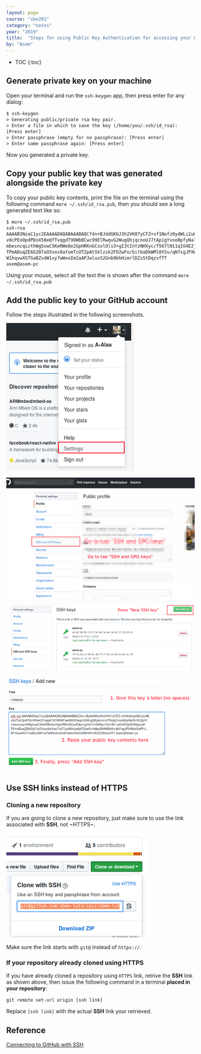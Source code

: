 ```yaml
---
layout: page
course: "sbe201"
category: "notes"
year: "2019"
title:  "Steps for using Public Key Authentication for accessing your GitHub repositories"
by: "Asem"
---
```


* TOC
{:toc}


## Generate private key on your machine

Open your terminal and run the `ssh-keygen` app, then press enter for any dialog:

```
$ ssh-keygen
> Generating public/private rsa key pair.
> Enter a file in which to save the key (/home/you/.ssh/id_rsa): [Press enter]
> Enter passphrase (empty for no passphrase): [Press enter]
> Enter same passphrase again: [Press enter]
```

Now you generated a private key.

## Copy your public key that was generated alongside the private key

To copy your public key contents, print the file on the terminal using the following command `more ~/.ssh/id_rsa.pub`, then you should see a long generated text like so:

```
$ more ~/.ssh/id_rsa.pub
ssh-rsa AAAAB3NzaC1yc2EAAAADAQABAAABAQCf4n+BJddGKbJ3h2VK07yCFZ+xf1Nofz0ydWLi2uHE
v0cPEoOpdPDoX50eQfTvqgdT9OWbBCwc99ElRwqvG2WugQhjqcnoUJ7tApigYvooBpfyNal5nXEj2pO/
mbesncqizthWg5xwC5KeRWe6e2GpHRKnGCsolOls3+gI3tInYzNHXyc/f567lN11qIO4E2jdXOfMgocM
TPmADuqZE6G207aO3vos8aYumTcUT2pAtSklzsk2FD2wFo/bitbaDkWMl0t5v/qN7sgJPXWhdGqPfi1L
W1hqvwXGTGaBZvdW1xy7wWxoIm2aAPJwluxS2Gnb9bhHimrlDZzStDqzvfTT asem@asem-pc
```

Using your mouse, select all the text the is shown after the command `more ~/.ssh/id_rsa.pub`

## Add the public key to your GitHub account

Follow the steps illustrated in the following screenshots.

![ssh1](/gallery/add_ssh1.png)


![ssh2](/gallery/add_ssh2.png)


![ssh3](/gallery/add_ssh3.png)


![ssh4](/gallery/add_ssh4.png)


## Use SSH links instead of HTTPS

### Cloning a new repository

If you are going to clone a new repository, just make sure to use the link associated with **SSH**, not ~HTTPS~.

![clone](/gallery/clone_ssh.png)

Make sure the link starts with `git@` instead of `https://`.

### If your repository already cloned using HTTPS

If you have already cloned a repository using `HTTPS` link, retrive the **SSH** link as shown above, then issue the following command in a terminal **placed in your repository**:

```
git remote set-url origin [ssh link]
```

Replace `[ssh link]` with the actual **SSH** link your retrieved.


## Reference

[Connecting to GitHub with SSH](https://help.github.com/en/articles/connecting-to-github-with-ssh)
